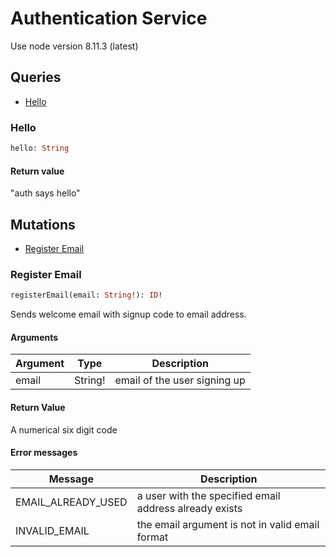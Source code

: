 # Authentication Service

Use node version 8.11.3 (latest)

## Queries

- [Hello](#hello)

### Hello

```graphql
hello: String
```

#### Return value

"auth says hello"

## Mutations

- [Register Email](#register-email)  

### Register Email

```graphql
registerEmail(email: String!): ID!
```

Sends welcome email with signup code to email address.

#### Arguments

Argument | Type | Description
-- | -- | --
email | String! | email of the user signing up

#### Return Value

A numerical six digit code

#### Error messages

Message | Description
-- | --
EMAIL_ALREADY_USED | a user with the specified email address already exists
INVALID_EMAIL | the email argument is not in valid email format
